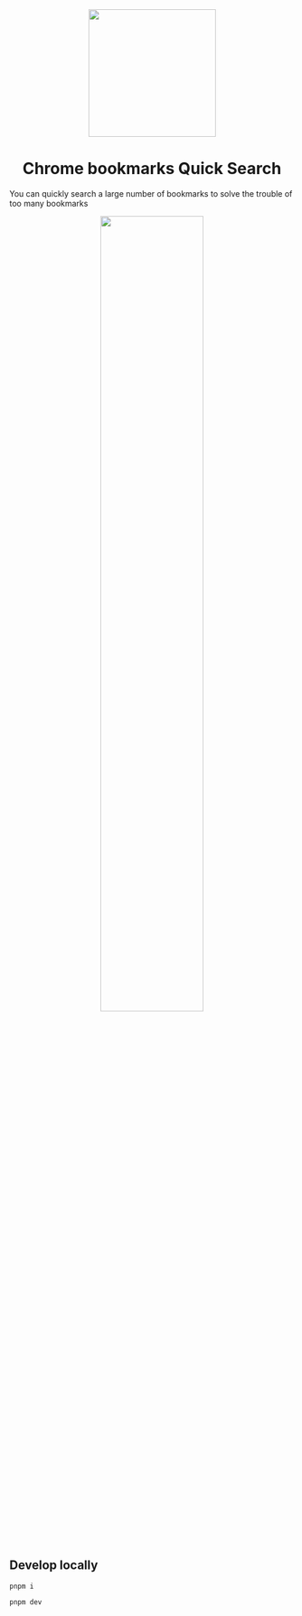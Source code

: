 
<div align="center">
  <a href="https://lig-bookmarks.vercel.app/" target="_blank">
    <img align="center" width="225" src="https://user-images.githubusercontent.com/26371465/199880204-b57b1c9a-d3de-468a-8c79-5de53dc51b00.png">
  </a>
  <h1>Chrome bookmarks Quick Search</h1>
</div>

You can quickly search a large number of bookmarks to solve the trouble of too many bookmarks

<div align="center">
  <img width="60%" src="https://user-images.githubusercontent.com/26371465/201279638-70534371-aa3b-4d04-8345-aaf914003b74.png" >
</div>

## Develop locally


```
pnpm i

```

```
pnpm dev
```
